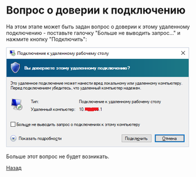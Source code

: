 ---
---
# Вопрос о доверии к подключению

На этом этапе может быть задан вопрос о доверии к этому удаленному подключению - поставьте галочку "Больше не выводить запрос..." и нажмите кнопку "Подключить":

![pic-trust]

Больше этот вопрос не будет возникать.

[Назад][back]

[back]: /vpn "Основная инструкция"

[pic-trust]: /assets/img/trust.png "Вы доверяете?"
